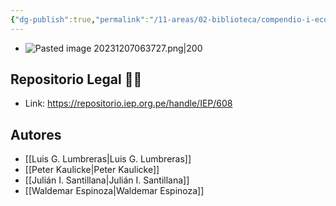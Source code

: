 ```yaml
---
{"dg-publish":true,"permalink":"/11-areas/02-biblioteca/compendio-i-economia-prehispanica/","noteIcon":""}
---
```


- ![Pasted image 20231207063727.png|200](/img/user/10%20Entrada%20%F0%9F%9B%92/%F0%9F%92%BE%20Adjuntos/Pasted%20image%2020231207063727.png)
## Repositorio Legal 🤸‍♂️
- Link: https://repositorio.iep.org.pe/handle/IEP/608
## Autores
- [[Luis G. Lumbreras\|Luis G. Lumbreras]]
- [[Peter Kaulicke\|Peter Kaulicke]]
- [[Julián I. Santillana\|Julián I. Santillana]]
- [[Waldemar Espinoza\|Waldemar Espinoza]]